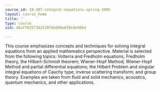 ```yaml
---
course_id: 18-307-integral-equations-spring-2006
layout: course_home
title: ''
type: course
uid: d6aff635736253976b600e650c0e9064

---
```

This course emphasizes concepts and techniques for solving integral equations from an applied mathematics perspective. Material is selected from the following topics: Volterra and Fredholm equations, Fredholm theory, the Hilbert-Schmidt theorem; Wiener-Hopf Method; Wiener-Hopf Method and partial differential equations; the Hilbert Problem and singular integral equations of Cauchy type; inverse scattering transform; and group theory. Examples are taken from fluid and solid mechanics, acoustics, quantum mechanics, and other applications.
